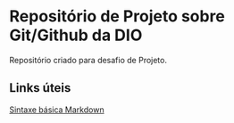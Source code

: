 # Repositório de Projeto sobre Git/Github da DIO
Repositório criado para desafio de Projeto.

## Links úteis
[Sintaxe básica Markdown](https://www.markdownguide.org/basic-syntax/)
